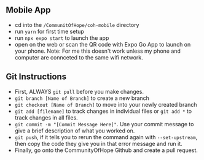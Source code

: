 ## Mobile App

- cd into the `/CommunitOfHope/coh-mobile` directory
- run `yarn` for first time setup
- run `npx expo start` to launch the app
- open on the web or scan the QR code with Expo Go App to launch on your phone.  Note: For me this doesn't work unless my phone and computer are connceted to the same wifi network.
  
## Git Instructions

- First, ALWAYS `git pull` before you make changes.
- `git branch [Name of Branch]` to create a new branch
- `git checkout [Name of Branch]` to move into your newly created branch
- `git add [filename]` to track changes in individual files or `git add *` to track changes in all files.
- `git commit -m "[Commit Message Here]"`.  Use your commit message to give a brief description of what you worked on.
- `git push`, if it tells you to rerun the command again with `--set-upstream`, then copy the code they give you in that error message and run it.
- Finally, go onto the CommunityOfHope Github and create a pull request.
